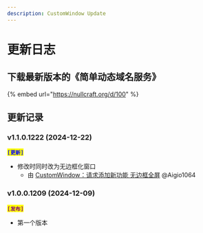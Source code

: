 ```yaml
---
description: CustomWindow Update
---
```


# 更新日志

## 下载最新版本的《简单动态域名服务》

{% embed url="https://nullcraft.org/d/100" %}

## 更新记录

### v1.1.0.1222 (2024-12-22)

<mark style="color:blue;">**`[更新]`**</mark>

* 修改时同时改为无边框化窗口
  * 由 [CustomWindow：请求添加新功能 无边框全屏](https://nullcraft.org/d/102) @Aigio1064

### v1.0.0.1209 (2024-12-09)

<mark style="color:purple;">**`[发布]`**</mark>

* 第一个版本
